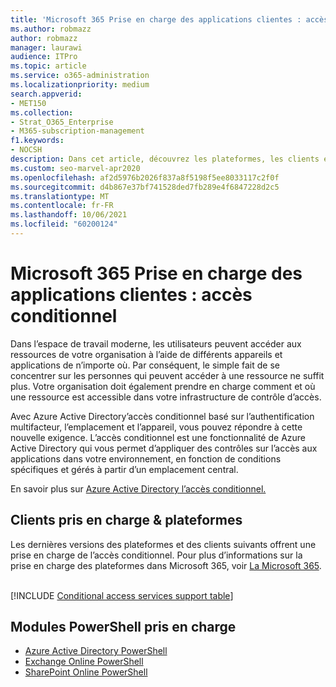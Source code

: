 ```yaml
---
title: 'Microsoft 365 Prise en charge des applications clientes : accès conditionnel'
ms.author: robmazz
author: robmazz
manager: laurawi
audience: ITPro
ms.topic: article
ms.service: o365-administration
ms.localizationpriority: medium
search.appverid:
- MET150
ms.collection:
- Strat_O365_Enterprise
- M365-subscription-management
f1.keywords:
- NOCSH
description: Dans cet article, découvrez les plateformes, les clients et les modules PowerShell qui peuvent Access pour Microsoft 365.
ms.custom: seo-marvel-apr2020
ms.openlocfilehash: af2d5976b2026f837a8f5198f5ee8033117c2f0f
ms.sourcegitcommit: d4b867e37bf741528ded7fb289e4f6847228d2c5
ms.translationtype: MT
ms.contentlocale: fr-FR
ms.lasthandoff: 10/06/2021
ms.locfileid: "60200124"
---
```

# <a name="microsoft-365-client-app-support-conditional-access"></a>Microsoft 365 Prise en charge des applications clientes : accès conditionnel

Dans l’espace de travail moderne, les utilisateurs peuvent accéder aux ressources de votre organisation à l’aide de différents appareils et applications de n’importe où. Par conséquent, le simple fait de se concentrer sur les personnes qui peuvent accéder à une ressource ne suffit plus. Votre organisation doit également prendre en charge comment et où une ressource est accessible dans votre infrastructure de contrôle d’accès.

Avec Azure Active Directory’accès conditionnel basé sur l’authentification multifacteur, l’emplacement et l’appareil, vous pouvez répondre à cette nouvelle exigence. L’accès conditionnel est une fonctionnalité de Azure Active Directory qui vous permet d’appliquer des contrôles sur l’accès aux applications dans votre environnement, en fonction de conditions spécifiques et gérés à partir d’un emplacement central.

En savoir plus sur [Azure Active Directory l’accès conditionnel.](/azure/active-directory/conditional-access/)

## <a name="supported-clients--platforms"></a>Clients pris en charge & plateformes

Les dernières versions des plateformes et des clients suivants offrent une prise en charge de l’accès conditionnel. Pour plus d’informations sur la prise en charge des plateformes dans Microsoft 365, voir [La Microsoft 365](/microsoft-365/microsoft-365-and-office-resources).
<br>
<br>

[!INCLUDE [Conditional access services support table](../includes/microsoft-365-client-support-conditional-access-include.md)]

## <a name="supported-powershell-modules"></a>Modules PowerShell pris en charge

- [Azure Active Directory PowerShell](/powershell/azure/active-directory/overview)
- [Exchange Online PowerShell](/powershell/exchange/exchange-online-powershell)
- [SharePoint Online PowerShell](/powershell/sharepoint/sharepoint-online/connect-sharepoint-online)

